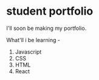 # student portfolio

I'll soon be making my portfolio.

What'll i be learning - 

1. Javascript
2. CSS
3. HTML
4. React
